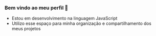 ### Bem vindo ao meu perfil 💜

- Estou em desenvolvimento na linguagem JavaScript
- Utilizo esse espaço para minha organização e compartilhamento dos meus projetos
  
